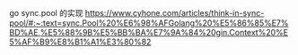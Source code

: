 
go sync.pool 的实现
https://www.cyhone.com/articles/think-in-sync-pool/#:~:text=sync.Pool%20%E6%98%AFGolang%20%E5%86%85%E7%BD%AE,%E5%88%9B%E5%BB%BA%E7%9A%84%20gin.Context%20%E5%AF%B9%E8%B1%A1%E3%80%82
